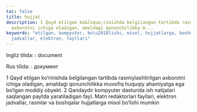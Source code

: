 ```yaml
---
toc: false
title: hujjat
description: 1 Qayd etilgan ko&lsquo;rinishda belgilangan tartibda rasmiylashtirilgan
  axborotni ichiga oladigan, amaldagi qonunchilikka m...
keywords: "etilgan, kompyuter, bo\u2018lishi, misol, hujjatlarga, boshqalar, rasmlar,
  jadvallar, elektron, fayllari"
---
```


Ingliz tilida:
:   document

Rus tilida:
:   документ

1 Qayd etilgan ko‘rinishda belgilangan tartibda rasmiylashtirilgan axborotni ichiga oladigan, amaldagi qonunchilikka muvofiq huquqiy ahamiyatga ega bo‘lgan moddiy obyekt.
 2 Qandaydir kompyuter dasturida ish natijalari saqlangan paytda yaratiladigan fayl. Matn redaktorlari fayllari, elektron jadvallar, rasmlar va boshqalar hujjatlarga misol bo‘lishi mumkin